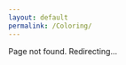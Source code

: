 ```yaml
---
layout: default
permalink: /Coloring/
---
```


<script>
window.location.href = '/';
</script>

Page not found. Redirecting...